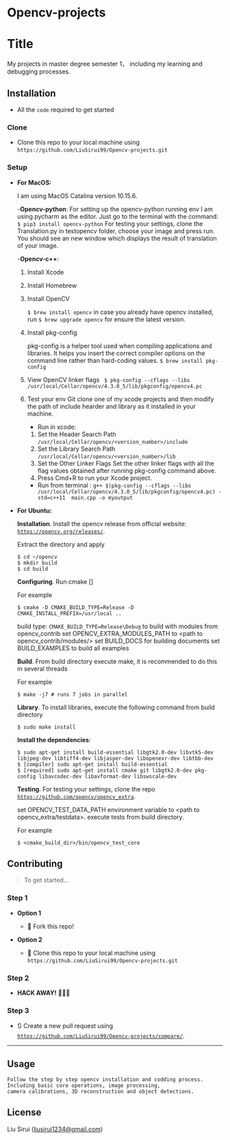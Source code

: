 # Opencv-projects


# Title

My projects in master degree semester 1， including my learning and debugging processes. 


## Installation
- All the `code` required to get started

### Clone

- Clone this repo to your local machine using `https://github.com/LiuSirui99/Opencv-projects.git`

### Setup
- **For MacOS:**

     I am using MacOS Catalina version 10.15.6.
     
    -**Opencv-python**:
        For setting up the opencv-python running env I am using pycharm as the editor. 
        Just go to the terminal with the command: 
        `$ pip3 install opencv-python`
       For testing your settings, clone the Translation.py in testopencv folder, choose your image and press run. You should see an new window which displays the result of translation of your image.
        
   -**Opencv-c++**:
   1. Install Xcode
   
   2. Install Homebrew
   
   3. Install OpenCV
   
        `$ brew install opencv`
        in case you already have opencv installed, run
        `$ brew upgrade opencv`
        for ensure the latest version.
    4. Install pkg-config
    
        pkg-config is a helper tool used when compiling applications and libraries. It helps you insert the correct compiler options on the command line rather than hard-coding values. 
        `$ brew install pkg-config`
        
    5. View OpenCV linker flags
    ` $ pkg-config --cflags --libs /usr/local/Cellar/opencv/4.3.0_5/lib/pkgconfig/opencv4.pc`
    6. Test your env 
        Git clone one of my xcode projects and then modify the path of include hearder and library as it installed in your machine.
        
        - Run in xcode:
        1. Set the Header Search Path 
        `/usr/local/Cellar/opencv/<version_number>/include`
        2. Set the Library Search Path
        `/usr/local/Cellar/opencv/<version_number>/lib`
        3. Set the Other Linker Flags
        Set the other linker flags with all the flag values obtained after running pkg-config command above.
        4. Press Cmd+R to run your Xcode project.
        
        - Run from terminal :
        `g++ $(pkg-config --cflags --libs /usr/local/Cellar/opencv/4.3.0_5/lib/pkgconfig/opencv4.pc) -std=c++11  main.cpp -o myoutput`

- **For Ubuntu:**

    **Installation**.
    Install the opencv release from official website: <a href="https://opencv.org/releases/" target="_blank">`https://opencv.org/releases/`</a>.

    Extract the directory and apply
    ```
    $ cd ~/opencv
    $ mkdir build
    $ cd build
    ```

    **Configuring**. 
    Run cmake [<some optional parameters>] <path to the OpenCV source directory>

    For example
    ```
    $ cmake -D CMAKE_BUILD_TYPE=Release -D CMAKE_INSTALL_PREFIX=/usr/local ..
    ```

    build type: `CMAKE_BUILD_TYPE=Release\Debug`
    to build with modules from opencv_contrib set OPENCV_EXTRA_MODULES_PATH to <path to opencv_contrib/modules/>
    set BUILD_DOCS for building documents
    set BUILD_EXAMPLES to build all examples

    **Build**. 
    From build directory execute make, it is recommended to do this in several threads

    For example
    ```
    $ make -j7 # runs 7 jobs in parallel
    ```

    **Library**.
    To install libraries, execute the following command from build directory
    ```
    $ sudo make install
    ```
    **Install the dependencies**: 
    ```
    $ sudo apt-get install build-essential libgtk2.0-dev libvtk5-dev libjpeg-dev libtiff4-dev libjasper-dev libopenexr-dev libtbb-dev
    $ [compiler] sudo apt-get install build-essential
    $ [required] sudo apt-get install cmake git libgtk2.0-dev pkg-config libavcodec-dev libavformat-dev libswscale-dev
    ```

    **Testing**.
    For testing your settings, clone the repo <a href="https://github.com/opencv/opencv_extra" target="_blank">`https://github.com/opencv/opencv_extra`</a>.

    set OPENCV_TEST_DATA_PATH environment variable to <path to opencv_extra/testdata>.
    execute tests from build directory.

    For example
    ```
    $ <cmake_build_dir>/bin/opencv_test_core
   ```


## Contributing

> To get started...

### Step 1

- **Option 1**
    - 🍴 Fork this repo!

- **Option 2**
    - 👯 Clone this repo to your local machine using `https://github.com/LiuSirui99/Opencv-projects.git`

### Step 2

- **HACK AWAY!** 🔨🔨🔨

### Step 3

- 🔃 Create a new pull request using <a href="https://github.com/LiuSirui99/Opencv-projects/compare/" target="_blank">`https://github.com/LiuSirui99/Opencv-projects/compare/`</a>.

---

## Usage

```
Follow the step by step opencv installation and codding process. 
Including basic core operations, image processing, 
camera calibrations, 3D reconstruction and object detections.
```


## License

Liu Sirui (liusirui1234@gmail.com)
